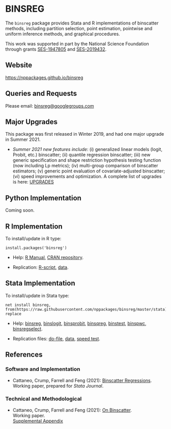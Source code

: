 # BINSREG

The `binsreg` package provides Stata and R implementations of binscatter methods, including partition selection, point estimation, pointwise and uniform inference methods, and graphical procedures.

This work was supported in part by the National Science Foundation through grants [SES-1947805](https://www.nsf.gov/awardsearch/showAward?AWD_ID=1947805) and [SES-2019432](https://www.nsf.gov/awardsearch/showAward?AWD_ID=2019432).

## Website

https://nppackages.github.io/binsreg

## Queries and Requests

Please email: [binsreg@googlegroups.com](mailto:binsreg@googlegroups.com)

## Major Upgrades

This package was first released in Winter 2019, and had one major upgrade in Summer 2021.

- _Summer 2021 new features include_: (i) generalized linear models (logit, Probit, etc.) binscatter; (ii) quantile regression binscatter; (iii) new generic specification and shape restriction hypothesis testing function (now including Lp metrics); (iv) multi-group comparison of binscatter estimators; (v) generic point evaluation of covariate-adjusted binscatter; (vi) speed improvements and optimization. A complete list of upgrades is here: [UPGRADES](https://nppackages.github.io/binsreg/binsreg-0.4_upgrades.txt)


## Python Implementation

Coming soon.

## R Implementation

To install/update in R type:
```
install.packages('binsreg')
```

- Help: [R Manual](https://raw.githubusercontent.com/nppackages/binsreg/master/R/binsreg.pdf), [CRAN repository](https://cran.r-project.org/package=binsreg).

- Replication: [R-script](https://raw.githubusercontent.com/nppackages/binsreg/master/R/binsreg_R_illustration.R), [data](https://raw.githubusercontent.com/nppackages/binsreg/master/R/binsreg_sim.csv).

## Stata Implementation

To install/update in Stata type:
```
net install binsreg, from(https://raw.githubusercontent.com/nppackages/binsreg/master/stata) replace
```

- Help: [binsreg](https://raw.githubusercontent.com/nppackages/binsreg/master/stata/binsreg.pdf), [binslogit](https://raw.githubusercontent.com/nppackages/binsreg/master/stata/binslogit.pdf), [binsprobit](https://raw.githubusercontent.com/nppackages/binsreg/master/stata/binsprobit.pdf), [binsqreg](https://raw.githubusercontent.com/nppackages/binsreg/master/stata/binsqreg.pdf), [binstest](https://raw.githubusercontent.com/nppackages/binsreg/master/stata/binstest.pdf), [binspwc](https://raw.githubusercontent.com/nppackages/binsreg/master/stata/binspwc.pdf), [binsregselect](https://raw.githubusercontent.com/nppackages/binsreg/master/stata/binsregselect.pdf).

- Replication files: [do-file](https://raw.githubusercontent.com/nppackages/binsreg/master/stata/binsreg_illustration.do), [data](https://raw.githubusercontent.com/nppackages/binsreg/master/stata/binsreg_simdata.dta), [speed test](https://raw.githubusercontent.com/nppackages/binsreg/master/stata/binsreg_speedtest.do).


## References

### Software and Implementation

- Cattaneo, Crump, Farrell and Feng (2021): [Binscatter Regressions](https://nppackages.github.io/references/Cattaneo-Crump-Farrell-Feng_2021_Stata.pdf).<br>
Working paper, prepared for _Stata Journal_.

### Technical and Methodological

- Cattaneo, Crump, Farrell and Feng (2021): [On Binscatter](https://nppackages.github.io/references/Cattaneo-Crump-Farrell-Feng_2021_Binscatter.pdf).<br>
Working paper.<br>
[Supplemental Appendix](https://nppackages.github.io/references/Cattaneo-Crump-Farrell-Feng_2021_Binscatter--Supplemental.pdf)

<br><br>
